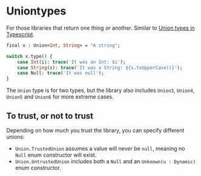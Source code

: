 # Uniontypes

For those libraries that return one thing *or* another. Similar to [Union types in Typescript](https://www.typescriptlang.org/docs/handbook/unions-and-intersections.html).

```haxe
final x : Union<Int, String> = "A string";

switch x.type() {
    case Int(i): trace('It was an Int: $i');
    case String(s): trace('It was a String: ${s.toUpperCase()}');
    case Null: trace('It was null');
}
```

The `Union` type is for two types, but the library also includes `Union3`, `Union4`, `Union5` and `Union6` for more extreme cases.

## To trust, or not to trust

Depending on how much you trust the library, you can specify different unions:

- `Union.TrustedUnion` assumes a value will never be `null`, meaning no `Null` enum constructor will exist.
- `Union.UntrustedUnion` includes both a `Null` and an `Unknown(u : Dynamic)` enum constructor.
